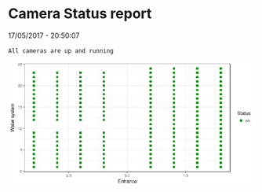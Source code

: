 Camera Status report
================
17/05/2017 - 20:50:07

    All cameras are up and running

![](camreport_files/figure-markdown_github/unnamed-chunk-2-1.png)
